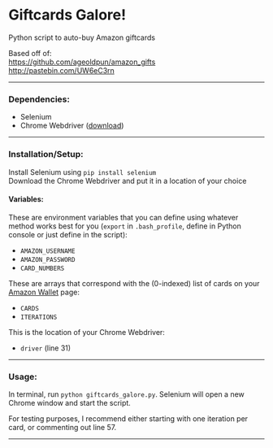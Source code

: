# Giftcards Galore!
Python script to auto-buy Amazon giftcards

Based off of: </br>
https://github.com/ageoldpun/amazon_gifts
</br>
http://pastebin.com/UW6eC3rn

---

### Dependencies:
* Selenium
* Chrome Webdriver
  ([download](https://sites.google.com/a/chromium.org/chromedriver/downloads))

---

### Installation/Setup:
Install Selenium using `pip install selenium`</br>
Download the Chrome Webdriver and put it in a location of your choice

#### Variables:
These are environment variables that you can define using whatever method works
best for you (`export` in `.bash_profile`, define in Python console or just
define in the script):

* `AMAZON_USERNAME`
* `AMAZON_PASSWORD`
* `CARD_NUMBERS`

These are arrays that correspond with the (0-indexed) list of cards on your
[Amazon Wallet](https://www.amazon.com/gp/wallet) page:

* `CARDS`
* `ITERATIONS`

This is the location of your Chrome Webdriver:

* `driver` (line 31)

---

### Usage:

In terminal, run `python giftcards_galore.py`. Selenium will open a new Chrome
window and start the script.

For testing purposes, I recommend either starting with one iteration per card,
or commenting out line 57. 

---
